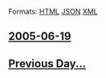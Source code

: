 
Formats: [HTML](2005/06/19/index.html)  [JSON](2005/06/19/index.json)  [XML](2005/06/19/index.xml)  

## [2005-06-19](/news/2005/06/19/index.md)

## [Previous Day...](/news/2005/06/18/index.md)

